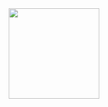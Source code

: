 <div align="center">
  <a href="https://github.com/kayki-araujo">
  <img height="180em" src="https://github-readme-stats.vercel.app/api/top-langs/?username=kayki-araujo&hide=css,html"/>
</div>
